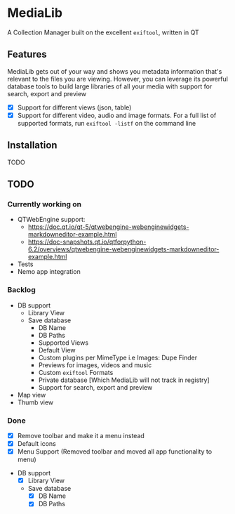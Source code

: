 # MediaLib
A Collection Manager built on the excellent `exiftool`, written in QT

## Features
MediaLib gets out of your way and shows you metadata information that's relevant to the files you are viewing. However, you can leverage its powerful database tools to build large libraries of all your media with support for search, export and preview
- [x] Support for different views (json, table)
- [x] Support for different video, audio and image formats. For a full list of supported formats, run `exiftool -listf` on the command line

## Installation
TODO

## TODO
### Currently working on
- QTWebEngine support: 
  - https://doc.qt.io/qt-5/qtwebengine-webenginewidgets-markdowneditor-example.html 
  - https://doc-snapshots.qt.io/qtforpython-6.2/overviews/qtwebengine-webenginewidgets-markdowneditor-example.html
- Tests
- Nemo app integration

### Backlog
- DB support
  - Library View
  - Save database
    - DB Name
    - DB Paths
    - Supported Views
    - Default View
    - Custom plugins per MimeType i.e Images: Dupe Finder
    - Previews for images, videos and music
    - Custom `exiftool` Formats
    - Private database [Which MediaLib will not track in registry]
    - Support for search, export and preview
- Map view
- Thumb view

### Done
- [x] Remove toolbar and make it a menu instead
- [x] Default icons
- [x] Menu Support (Removed toolbar and moved all app functionality to menu)
- DB support
  - [x] Library View
  - Save database
    - [x] DB Name
    - [x] DB Paths